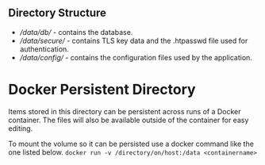 ## Directory Structure
- _/data/db/_ - contains the database.
- _/data/secure/_ - contains TLS key data and the .htpasswd file used for authentication.
- _/data/config/_ - contains the configuration files used by the application.

# Docker Persistent Directory
Items stored in this directory can be persistent across runs of a Docker container. The files will also be available outside of the container for easy editing.

To mount the volume so it can be persisted use a docker command like the one listed below. `docker run -v /directory/on/host:/data <containername>`
